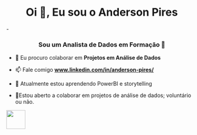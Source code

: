 

<h1 align="center">Oi 👋, Eu sou o Anderson Pires</h1>
-

<h3 align="center">Sou um Analista de Dados em Formação 🚧</h3>

- 👯 Eu procuro colaborar em **Projetos em Análise de Dados**

- 📫 Fale comigo **www.linkedin.com/in/anderson-pires/**

- 🌱 Atualmente estou aprendendo PowerBI e storytelling

- 💞️Estou aberto a colaborar em projetos de análise de dados; voluntário ou não.

<img src=" https://upload.wikimedia.org/wikipedia/commons/9/99/Unofficial_JavaScript_logo_2.svg" width="50px">



<!--
**AndersonPires01/AndersonPires01** is a ✨ _special_ ✨ repository because its `README.md` (this file) appears on your GitHub profile.

Here are some ideas to get you started:

- 🔭 I’m currently working on ...
- 🌱 I’m currently learning ...
- 👯 I’m looking to collaborate on ...
- 🤔 I’m looking for help with ...
- 💬 Ask me about ...
- 📫 How to reach me: ...
- 😄 Pronouns: ...
- ⚡ Fun fact: ...
-->
